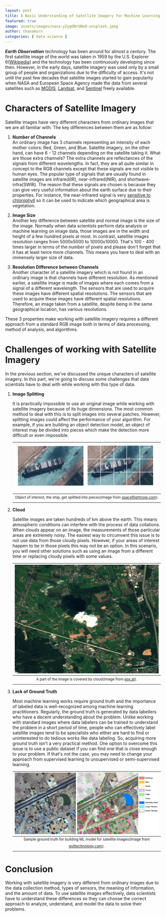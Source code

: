 ```yaml
---
layout: post
title: A Basic Understanding of Satellite Imagery for Machine Learning Practitioners
featured: true
image: assets/images/nasa-yZygONrUBe8-unsplash.jpeg
author: thanakorn
categories: [ data science ]
---
```


***Earth Observation*** technology has been around for almost a century. The first satellite image of the world was taken in 1959 by the U.S. Explorer 6([Wikipedia](https://en.wikipedia.org/wiki/Satellite_imagery)) and the technology has been continuously developing since then. However, in the early days, satellite imagery was used only by a small group of people and organizations due to the difficulty of access. It's not until the past few decades that satellite images started to gain popularity when NASA and European Space Agency made the data from several satellites such as [MODIS](https://modis.gsfc.nasa.gov/), [Landsat](https://landsat.gsfc.nasa.gov/), and [Sentinel](https://www.esa.int/Applications/Observing_the_Earth/Copernicus/Overview4) freely available.

# Characters of Satellite Imagery  

Satellite images have very different characters from ordinary images that we are all familiar with. The key differences between them are as follow:

1. **Number of Channels**  
    An ordinary image has 3 channels representing an intensity of each mother colors: Red, Green, and Blue. Satellite imagery, on the other hand, can have 6 - 12 channels depending on the satellite taking it. What are those extra channels? The extra channels are reflectances of the signals from different wavelengths. In fact, they are all quite similar in concept to the RGB channels except that these signals are not visible to human eyes. The popular type of signals that are usually found in satellite images are infrared(IR), near-infrared(NIR), and shortwave-infra(SWIR). The reason that these signals are chosen is because they can give very useful information about the earth surface due to their properties. For instance, the near-infrared signal is very [sensitive to chlorophyll](https://science.nasa.gov/ems/08_nearinfraredwaves) so it can be used to indicate which geographical area is vegetation.

2. **Image Size**  
    Another key difference between satellite and normal image is the size of the image. Normally when data scientists perform data analysis or machine learning on image data, those images are in the width and height of a few hundred pixels at most. In contrast, satellite images resolution ranges from 5000x5000 to 10000x10000. That's 100 - 400 times larger in terms of the number of pixels and please don't forget that it has at least twice more channels. This means you have to deal with an immensely larger size of data.

3. **Resolution Difference between Channels**  
    Another character of a satellite imagery which is not found in an ordinary image is that channels have different resolution. As mentioned earlier, a satellite image is made of images where each comes from a signal of a different wavelength. The sensors that are used to acquire these images have different spatial resolutions. The sensors that are used to acquire these images have different spatial resolutions. Therefore, an image taken from a satellite, despite being in the same geographical location, has various resolutions.

These 3 properties make working with satellite imagery requires a different approach from a standard RGB image both in terms of data processing, method of analysis, and algorithms.

# Challenges of working with Satellite Imagery

In the previous section, we've discussed the unique characters of satellite imagery. In this part, we're going to discuss some challenges that data scientists have to deal with while working with this type of data.

1. **Image Splitting**  

    It is practically impossible to use an original image while working with satellite imagery because of its huge dimensions. The most common method to deal with this is to split images into several patches. However, splitting images could affect the performance of your algorithm. For example, if you are building an object detection model, an object of interest may be divided into pieces which make the detection more difficult or even impossible.

    
    |![](/assets/images/sat_img_split.jpeg)| 
    |:--:| 
    | <sup>Object of interest, the ship, get splitted into pieces(Image from [spaceflightnow.com](https://spaceflightnow.com/2021/03/29/remote-sensing-companies-share-satellite-views-of-ship-stuck-in-suez-canal/)).<sup> |

2. **Cloud** 
   
    Satellite images are taken hundreds of km above the earth. This means atmospheric conditions can interfere with the process of data collations. When clouds appear on an image, the measurements of those particular areas are extremely noisy. The easiest way to circumvent this issue is to not use data from those cloudy pixels. However, if your areas of interest happen to be in those pixels this may not be an option. In this scenario, you will need other solutions such as using an image from a different time or replacing cloudy pixels with some values.

    |![](/assets/images/sentinel2_cloud.jpeg)| 
    |:--:| 
    | <sup>A part of the image is covered by cloud(Image from [eox.at](https://eox.at/2017/03/sentinel-2-cloudless/)).<sup> |

3. **Lack of Ground Truth**  

    Most machine learning works require ground truth and the importance of labeled data is well-recognized among machine learning practitioners. Regularly, the ground truth is generated by data labellers who have a decent understanding about the problem. Unlike working with standard images where data labelers can be trained to understand the problem in a short period of time, people who can effectively label satellite images tend to be specialists who either are hard to find or uninterested to do tedious works like data labeling. So, acquiring more ground truth isn't a very practical method. One option to overcome this issue is to use a public dataset if you can find one that is close enough to your problem. If that's not the case, you may need to change your approach from supervised learning to unsupervised or semi-supervised learning.

    |![](/assets/images/sat_img_gt.jpeg)| 
    |:--:| 
    | <sup>Sample ground truth for building ML model for satellite images(Image from [gsittechnology.com](https://www.gsitechnology.com/Beginners-Guide-to-Segmentation-in-Satellite-Images)).<sup> |

# Conclusion

Working with satellite imagery is very different from ordinary images due to the data collection method, types of sensors, the meaning of information, and the amount of data. To use satellite images effectively, data scientists have to understand these differences so they can choose the correct approach to analyze, understand, and model the data to solve their problems.

